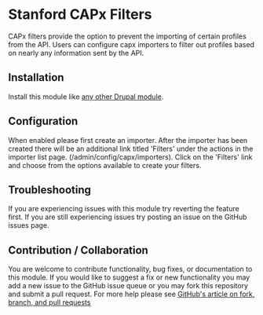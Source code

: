 # Stanford CAPx Filters

CAPx filters provide the option to prevent the importing of certain profiles from the API. Users can configure capx importers to filter out profiles based on nearly any information sent by the API.

## Installation

Install this module like [any other Drupal module](https://www.drupal.org/documentation/install/modules-themes/modules-7).

## Configuration

When enabled please first create an importer. After the importer has been created there will be an additional link titled 'Filters' under the actions in the importer list page. (/admin/config/capx/importers). Click on the 'Filters' link and choose from the options available to create your filters.

## Troubleshooting

If you are experiencing issues with this module try reverting the feature first. If you are still experiencing issues try posting an issue on the GitHub issues page.

## Contribution / Collaboration

You are welcome to contribute functionality, bug fixes, or documentation to this module. If you would like to suggest a fix or new functionality you may add a new issue to the GitHub issue queue or you may fork this repository and submit a pull request. For more help please see [GitHub's article on fork, branch, and pull requests](https://help.github.com/articles/using-pull-requests)
